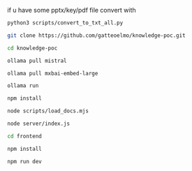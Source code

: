 if u have some pptx/key/pdf file convert with
```bash
python3 scripts/convert_to_txt_all.py
```
```bash
git clone https://github.com/gatteoelmo/knowledge-poc.git
```
```bash
cd knowledge-poc
```
```bash
ollama pull mistral
```
```bash
ollama pull mxbai-embed-large
```
```bash
ollama run
```
```bash
npm install
```
```bash
node scripts/load_docs.mjs
```
```bash
node server/index.js
```
```bash
cd frontend
```
```bash
npm install
```
```bash
npm run dev
```